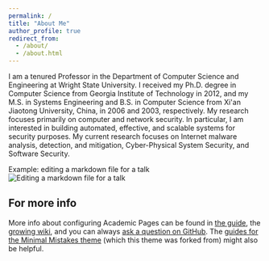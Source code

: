 ```yaml
---
permalink: /
title: "About Me"
author_profile: true
redirect_from: 
  - /about/
  - /about.html
---
```

I am a tenured Professor in the Department of Computer Science and Engineering at Wright State University. 
I received my Ph.D. degree in Computer Science from Georgia Institute of Technology in 2012, and my M.S. in Systems 
Engineering and B.S. in Computer Science from Xi'an Jiaotong University, China, in 2006 and 2003, respectively. My 
research focuses primarily on computer and network security. In particular, I am interested in building automated, 
effective, and scalable systems for security purposes. My current research focuses on Internet malware analysis, 
detection, and mitigation, Cyber-Physical System Security, and Software Security.



Example: editing a markdown file for a talk
![Editing a markdown file for a talk](/images/editing-talk.png)

For more info
------
More info about configuring Academic Pages can be found in [the guide](https://academicpages.github.io/markdown/), the [growing wiki](https://github.com/academicpages/academicpages.github.io/wiki), and you can always [ask a question on GitHub](https://github.com/academicpages/academicpages.github.io/discussions). The [guides for the Minimal Mistakes theme](https://mmistakes.github.io/minimal-mistakes/docs/configuration/) (which this theme was forked from) might also be helpful.
